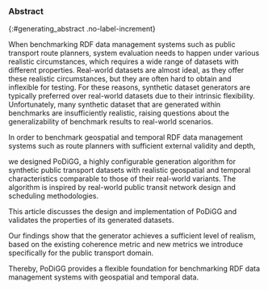 ### Abstract
{:#generating_abstract .no-label-increment}

<!--context-->
When benchmarking RDF data management systems such as public transport route planners,
system evaluation needs to happen under various realistic circumstances,
which requires a wide range of datasets with different properties.
Real-world datasets are almost ideal, as they offer these realistic circumstances,
but they are often hard to obtain and inflexible for testing.
For these reasons, synthetic dataset generators are typically preferred
over real-world datasets due to their intrinsic flexibility.
Unfortunately, many synthetic dataset that are generated within benchmarks are insufficiently realistic,
raising questions about the generalizability of benchmark results to real-world scenarios.
<!--need-->
In order to benchmark geospatial and temporal RDF data management systems
such as route planners
with sufficient external validity and depth,
<!--task-->
we designed PoDiGG,
a highly configurable generation algorithm for synthetic public transport datasets
with realistic geospatial and temporal characteristics
comparable to those of their real-world variants.
The algorithm is inspired by real-world public transit network design
and scheduling methodologies.
<!--object-->
This article discusses the design and implementation of PoDiGG
and validates the properties of its generated datasets.
<!--findings-->
Our findings show that the generator achieves a sufficient level of realism,
based on the existing coherence metric and new metrics we introduce specifically for the public transport domain.
<!--conclusions-->
Thereby, PoDiGG
provides a flexible foundation for benchmarking RDF data management systems with geospatial and temporal data.
